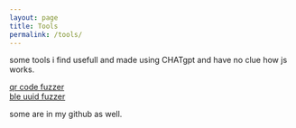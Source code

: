 ```yaml
---
layout: page
title: Tools
permalink: /tools/
---
```


some tools i find usefull and made using CHATgpt and have no clue how js works. 

<a href="https://rootkit.zip/tools/qrfuzz/index.html">qr code fuzzer</a>
<br>
<a href="https://rootkit.zip/tools/blefuzz/index.html">ble uuid fuzzer</a>
<br>


some are in my github as well. 


